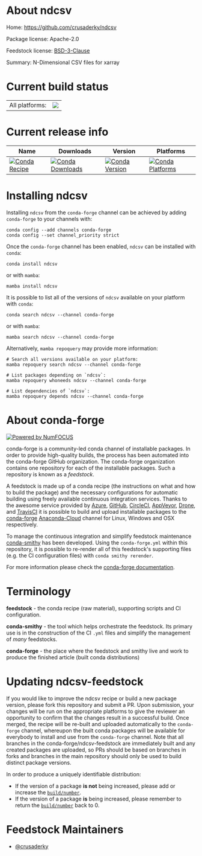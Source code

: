 About ndcsv
===========

Home: https://github.com/crusaderky/ndcsv

Package license: Apache-2.0

Feedstock license: [BSD-3-Clause](https://github.com/conda-forge/ndcsv-feedstock/blob/main/LICENSE.txt)

Summary: N-Dimensional CSV files for xarray

Current build status
====================


<table><tr><td>All platforms:</td>
    <td>
      <a href="https://dev.azure.com/conda-forge/feedstock-builds/_build/latest?definitionId=2563&branchName=main">
        <img src="https://dev.azure.com/conda-forge/feedstock-builds/_apis/build/status/ndcsv-feedstock?branchName=main">
      </a>
    </td>
  </tr>
</table>

Current release info
====================

| Name | Downloads | Version | Platforms |
| --- | --- | --- | --- |
| [![Conda Recipe](https://img.shields.io/badge/recipe-ndcsv-green.svg)](https://anaconda.org/conda-forge/ndcsv) | [![Conda Downloads](https://img.shields.io/conda/dn/conda-forge/ndcsv.svg)](https://anaconda.org/conda-forge/ndcsv) | [![Conda Version](https://img.shields.io/conda/vn/conda-forge/ndcsv.svg)](https://anaconda.org/conda-forge/ndcsv) | [![Conda Platforms](https://img.shields.io/conda/pn/conda-forge/ndcsv.svg)](https://anaconda.org/conda-forge/ndcsv) |

Installing ndcsv
================

Installing `ndcsv` from the `conda-forge` channel can be achieved by adding `conda-forge` to your channels with:

```
conda config --add channels conda-forge
conda config --set channel_priority strict
```

Once the `conda-forge` channel has been enabled, `ndcsv` can be installed with `conda`:

```
conda install ndcsv
```

or with `mamba`:

```
mamba install ndcsv
```

It is possible to list all of the versions of `ndcsv` available on your platform with `conda`:

```
conda search ndcsv --channel conda-forge
```

or with `mamba`:

```
mamba search ndcsv --channel conda-forge
```

Alternatively, `mamba repoquery` may provide more information:

```
# Search all versions available on your platform:
mamba repoquery search ndcsv --channel conda-forge

# List packages depending on `ndcsv`:
mamba repoquery whoneeds ndcsv --channel conda-forge

# List dependencies of `ndcsv`:
mamba repoquery depends ndcsv --channel conda-forge
```


About conda-forge
=================

[![Powered by
NumFOCUS](https://img.shields.io/badge/powered%20by-NumFOCUS-orange.svg?style=flat&colorA=E1523D&colorB=007D8A)](https://numfocus.org)

conda-forge is a community-led conda channel of installable packages.
In order to provide high-quality builds, the process has been automated into the
conda-forge GitHub organization. The conda-forge organization contains one repository
for each of the installable packages. Such a repository is known as a *feedstock*.

A feedstock is made up of a conda recipe (the instructions on what and how to build
the package) and the necessary configurations for automatic building using freely
available continuous integration services. Thanks to the awesome service provided by
[Azure](https://azure.microsoft.com/en-us/services/devops/), [GitHub](https://github.com/),
[CircleCI](https://circleci.com/), [AppVeyor](https://www.appveyor.com/),
[Drone](https://cloud.drone.io/welcome), and [TravisCI](https://travis-ci.com/)
it is possible to build and upload installable packages to the
[conda-forge](https://anaconda.org/conda-forge) [Anaconda-Cloud](https://anaconda.org/)
channel for Linux, Windows and OSX respectively.

To manage the continuous integration and simplify feedstock maintenance
[conda-smithy](https://github.com/conda-forge/conda-smithy) has been developed.
Using the ``conda-forge.yml`` within this repository, it is possible to re-render all of
this feedstock's supporting files (e.g. the CI configuration files) with ``conda smithy rerender``.

For more information please check the [conda-forge documentation](https://conda-forge.org/docs/).

Terminology
===========

**feedstock** - the conda recipe (raw material), supporting scripts and CI configuration.

**conda-smithy** - the tool which helps orchestrate the feedstock.
                   Its primary use is in the construction of the CI ``.yml`` files
                   and simplify the management of *many* feedstocks.

**conda-forge** - the place where the feedstock and smithy live and work to
                  produce the finished article (built conda distributions)


Updating ndcsv-feedstock
========================

If you would like to improve the ndcsv recipe or build a new
package version, please fork this repository and submit a PR. Upon submission,
your changes will be run on the appropriate platforms to give the reviewer an
opportunity to confirm that the changes result in a successful build. Once
merged, the recipe will be re-built and uploaded automatically to the
`conda-forge` channel, whereupon the built conda packages will be available for
everybody to install and use from the `conda-forge` channel.
Note that all branches in the conda-forge/ndcsv-feedstock are
immediately built and any created packages are uploaded, so PRs should be based
on branches in forks and branches in the main repository should only be used to
build distinct package versions.

In order to produce a uniquely identifiable distribution:
 * If the version of a package **is not** being increased, please add or increase
   the [``build/number``](https://docs.conda.io/projects/conda-build/en/latest/resources/define-metadata.html#build-number-and-string).
 * If the version of a package **is** being increased, please remember to return
   the [``build/number``](https://docs.conda.io/projects/conda-build/en/latest/resources/define-metadata.html#build-number-and-string)
   back to 0.

Feedstock Maintainers
=====================

* [@crusaderky](https://github.com/crusaderky/)

